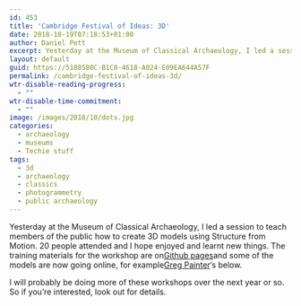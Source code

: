 ```yaml
---
id: 453
title: 'Cambridge Festival of Ideas: 3D'
date: 2018-10-19T07:18:53+01:00
author: Daniel Pett
excerpt: Yesterday at the Museum of Classical Archaeology, I led a session to teach members of the public how to create 3D models using Structure from Motion.
layout: default
guid: https://5188580C-B1C0-4618-A024-E09EA644A57F
permalink: /cambridge-festival-of-ideas-3d/
wtr-disable-reading-progress:
  - ""
wtr-disable-time-commitment:
  - ""
image: /images/2018/10/dots.jpg
categories:
  - archaeology
  - museums
  - Techie stuff
tags:
  - 3d
  - archaeology
  - classics
  - photogrammetry
  - public archaeology
---
```

 

Yesterday at the Museum of Classical Archaeology, I led a session to teach members of the public how to create 3D models using Structure from Motion. 20 people attended and I hope enjoyed and learnt new things. The training materials for the workshop are on[Github pages](https://universityofcambridgemuseums.github.io/festivalOfIdeas/)and some of the models are now going online, for example[Greg Painter](https://sketchfab.com/GregPainter)&#8216;s below.

I will probably be doing more of these workshops over the next year or so. So if you&#8217;re interested, look out for details.

<div class="sketchfab-embed-wrapper">
</div>
